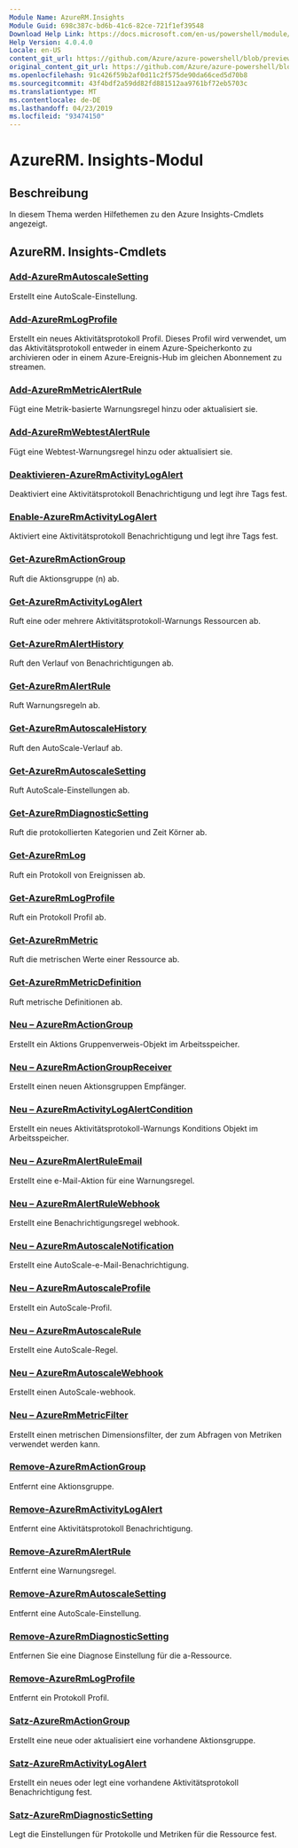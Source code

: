 ```yaml
---
Module Name: AzureRM.Insights
Module Guid: 698c387c-bd6b-41c6-82ce-721f1ef39548
Download Help Link: https://docs.microsoft.com/en-us/powershell/module/azurerm.insights
Help Version: 4.0.4.0
Locale: en-US
content_git_url: https://github.com/Azure/azure-powershell/blob/preview/src/ResourceManager/Insights/Commands.Insights/help/AzureRM.Insights.md
original_content_git_url: https://github.com/Azure/azure-powershell/blob/preview/src/ResourceManager/Insights/Commands.Insights/help/AzureRM.Insights.md
ms.openlocfilehash: 91c426f59b2af0d11c2f575de90da66ced5d70b8
ms.sourcegitcommit: 43f4bdf2a59dd82fd881512aa9761bf72eb5703c
ms.translationtype: MT
ms.contentlocale: de-DE
ms.lasthandoff: 04/23/2019
ms.locfileid: "93474150"
---
```

# AzureRM. Insights-Modul
## Beschreibung
In diesem Thema werden Hilfethemen zu den Azure Insights-Cmdlets angezeigt.

## AzureRM. Insights-Cmdlets
### [Add-AzureRmAutoscaleSetting](Add-AzureRmAutoscaleSetting.md)
Erstellt eine AutoScale-Einstellung.

### [Add-AzureRmLogProfile](Add-AzureRmLogProfile.md)
Erstellt ein neues Aktivitätsprotokoll Profil. Dieses Profil wird verwendet, um das Aktivitätsprotokoll entweder in einem Azure-Speicherkonto zu archivieren oder in einem Azure-Ereignis-Hub im gleichen Abonnement zu streamen. 

### [Add-AzureRmMetricAlertRule](Add-AzureRmMetricAlertRule.md)
Fügt eine Metrik-basierte Warnungsregel hinzu oder aktualisiert sie.

### [Add-AzureRmWebtestAlertRule](Add-AzureRmWebtestAlertRule.md)
Fügt eine Webtest-Warnungsregel hinzu oder aktualisiert sie.

### [Deaktivieren-AzureRmActivityLogAlert](Disable-AzureRmActivityLogAlert.md)
Deaktiviert eine Aktivitätsprotokoll Benachrichtigung und legt ihre Tags fest.

### [Enable-AzureRmActivityLogAlert](Enable-AzureRmActivityLogAlert.md)
Aktiviert eine Aktivitätsprotokoll Benachrichtigung und legt ihre Tags fest.

### [Get-AzureRmActionGroup](Get-AzureRmActionGroup.md)
Ruft die Aktionsgruppe (n) ab.

### [Get-AzureRmActivityLogAlert](Get-AzureRmActivityLogAlert.md)
Ruft eine oder mehrere Aktivitätsprotokoll-Warnungs Ressourcen ab.

### [Get-AzureRmAlertHistory](Get-AzureRmAlertHistory.md)
Ruft den Verlauf von Benachrichtigungen ab.

### [Get-AzureRmAlertRule](Get-AzureRmAlertRule.md)
Ruft Warnungsregeln ab.

### [Get-AzureRmAutoscaleHistory](Get-AzureRmAutoscaleHistory.md)
Ruft den AutoScale-Verlauf ab.

### [Get-AzureRmAutoscaleSetting](Get-AzureRmAutoscaleSetting.md)
Ruft AutoScale-Einstellungen ab.

### [Get-AzureRmDiagnosticSetting](Get-AzureRmDiagnosticSetting.md)
Ruft die protokollierten Kategorien und Zeit Körner ab.

### [Get-AzureRmLog](Get-AzureRmLog.md)
Ruft ein Protokoll von Ereignissen ab.

### [Get-AzureRmLogProfile](Get-AzureRmLogProfile.md)
Ruft ein Protokoll Profil ab.

### [Get-AzureRmMetric](Get-AzureRmMetric.md)
Ruft die metrischen Werte einer Ressource ab.

### [Get-AzureRmMetricDefinition](Get-AzureRmMetricDefinition.md)
Ruft metrische Definitionen ab.

### [Neu – AzureRmActionGroup](New-AzureRmActionGroup.md)
Erstellt ein Aktions Gruppenverweis-Objekt im Arbeitsspeicher.

### [Neu – AzureRmActionGroupReceiver](New-AzureRmActionGroupReceiver.md)
Erstellt einen neuen Aktionsgruppen Empfänger.

### [Neu – AzureRmActivityLogAlertCondition](New-AzureRmActivityLogAlertCondition.md)
Erstellt ein neues Aktivitätsprotokoll-Warnungs Konditions Objekt im Arbeitsspeicher.

### [Neu – AzureRmAlertRuleEmail](New-AzureRmAlertRuleEmail.md)
Erstellt eine e-Mail-Aktion für eine Warnungsregel.

### [Neu – AzureRmAlertRuleWebhook](New-AzureRmAlertRuleWebhook.md)
Erstellt eine Benachrichtigungsregel webhook.

### [Neu – AzureRmAutoscaleNotification](New-AzureRmAutoscaleNotification.md)
Erstellt eine AutoScale-e-Mail-Benachrichtigung.

### [Neu – AzureRmAutoscaleProfile](New-AzureRmAutoscaleProfile.md)
Erstellt ein AutoScale-Profil.

### [Neu – AzureRmAutoscaleRule](New-AzureRmAutoscaleRule.md)
Erstellt eine AutoScale-Regel.

### [Neu – AzureRmAutoscaleWebhook](New-AzureRmAutoscaleWebhook.md)
Erstellt einen AutoScale-webhook.

### [Neu – AzureRmMetricFilter](New-AzureRmMetricFilter.md)
Erstellt einen metrischen Dimensionsfilter, der zum Abfragen von Metriken verwendet werden kann.

### [Remove-AzureRmActionGroup](Remove-AzureRmActionGroup.md)
Entfernt eine Aktionsgruppe.

### [Remove-AzureRmActivityLogAlert](Remove-AzureRmActivityLogAlert.md)
Entfernt eine Aktivitätsprotokoll Benachrichtigung.

### [Remove-AzureRmAlertRule](Remove-AzureRmAlertRule.md)
Entfernt eine Warnungsregel.

### [Remove-AzureRmAutoscaleSetting](Remove-AzureRmAutoscaleSetting.md)
Entfernt eine AutoScale-Einstellung.

### [Remove-AzureRmDiagnosticSetting](Remove-AzureRmDiagnosticSetting.md)
Entfernen Sie eine Diagnose Einstellung für die a-Ressource.

### [Remove-AzureRmLogProfile](Remove-AzureRmLogProfile.md)
Entfernt ein Protokoll Profil.

### [Satz-AzureRmActionGroup](Set-AzureRmActionGroup.md)
Erstellt eine neue oder aktualisiert eine vorhandene Aktionsgruppe.

### [Satz-AzureRmActivityLogAlert](Set-AzureRmActivityLogAlert.md)
Erstellt ein neues oder legt eine vorhandene Aktivitätsprotokoll Benachrichtigung fest.

### [Satz-AzureRmDiagnosticSetting](Set-AzureRmDiagnosticSetting.md)
Legt die Einstellungen für Protokolle und Metriken für die Ressource fest.

